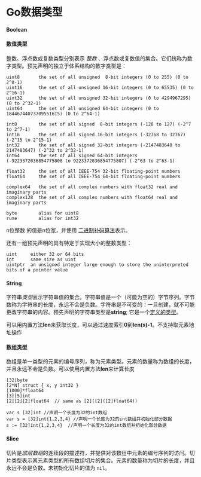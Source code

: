 # Go数据类型

#### Boolean

#### 数值类型

整数、浮点数或复数类型分别表示 *整数* 、浮点数或复数值的集合。它们统称为数字类型。预先声明的独立于体系结构的数字类型是：

```
uint8       the set of all unsigned  8-bit integers (0 to 255) (0 to 2^8-1)
uint16      the set of all unsigned 16-bit integers (0 to 65535) (0 to 2^16-1)
uint32      the set of all unsigned 32-bit integers (0 to 4294967295) (0 to 2^32-1)
uint64      the set of all unsigned 64-bit integers (0 to 18446744073709551615) (0 to 2^64-1)

int8        the set of all signed  8-bit integers (-128 to 127) (-2^7 to 2^7-1)
int16       the set of all signed 16-bit integers (-32768 to 32767) (-2^15 to 2^15-1)
int32       the set of all signed 32-bit integers (-2147483648 to 2147483647) (-2^32 to 2^32-1)
int64       the set of all signed 64-bit integers (-9223372036854775808 to 9223372036854775807) (-2^63 to 2^63-1)

float32     the set of all IEEE-754 32-bit floating-point numbers
float64     the set of all IEEE-754 64-bit floating-point numbers

complex64   the set of all complex numbers with float32 real and imaginary parts
complex128  the set of all complex numbers with float64 real and imaginary parts

byte        alias for uint8
rune        alias for int32
```

n位整数 的值是n位宽，并使用 [二进制补码算法](https://en.wikipedia.org/wiki/Two's_complement)表示。

还有一组预先声明的具有特定于实现大小的整数类型：

```
uint     either 32 or 64 bits
int      same size as uint
uintptr  an unsigned integer large enough to store the uninterpreted bits of a pointer value
```

#### String

字符串*类型*表示字符串值的集合。字符串值是一个（可能为空的）字节序列。字节数称为字符串的长度，永远不会是负数。字符串是不可变的：一旦创建，就不可能更改字符串的内容。预先声明的字符串类型是**string**; 它是一个[定义的类型](https://go.dev/ref/spec#Type_definitions)。

可以用内置方法**len**来获取长度，可以通过速度索引**0**到**len(s)-1**。不支持取元素地址操作

#### 数组类型

数组是单一类型的元素的编号序列，称为元素类型。元素的数量称为数组的长度，并且永远不会是负数。可以使用内置方法**len**来计算长度

```
[32]byte
[2*N] struct { x, y int32 }
[1000]*float64
[3][5]int
[2][2][2]float64  // same as [2]([2]([2]float64))

var s [32]int //声明一个长度为32的int数组
var s = [32]int{1,2,3,4} //声明一个长度为32的int数组并初始化部分数据
s := [32]int{1,2,3,4}  //声明一个长度为32的int数组并初始化部分数据
```

#### Slice

切片是*底层数组*的连续段的描述符，并提供对该数组中元素的编号序列的访问。切片类型表示其元素类型的所有数组切片的集合。元素的数量称为切片的长度，并且永远不会是负数。未初始化切片的值为 `nil`。
